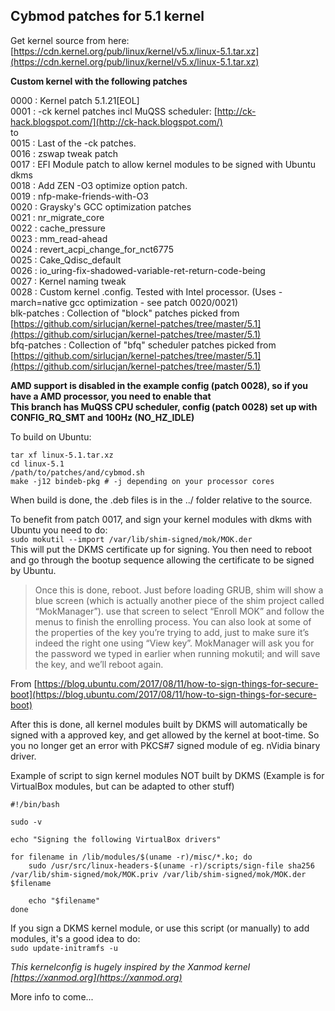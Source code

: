 ## Cybmod patches for 5.1 kernel  

Get kernel source from here: [https://cdn.kernel.org/pub/linux/kernel/v5.x/linux-5.1.tar.xz](https://cdn.kernel.org/pub/linux/kernel/v5.x/linux-5.1.tar.xz)  

**Custom kernel with the following patches**  

0000 : Kernel patch 5.1.21[EOL]  
0001 : -ck kernel patches incl MuQSS scheduler: [http://ck-hack.blogspot.com/](http://ck-hack.blogspot.com/)  
to  
0015 : Last of the -ck patches.  
0016 : zswap tweak patch  
0017 : EFI Module patch to allow kernel modules to be signed with Ubuntu dkms  
0018 : Add ZEN -O3 optimize option patch.  
0019 : nfp-make-friends-with-O3  
0020 : Graysky's GCC optimization patches  
0021 : nr_migrate_core  
0022 : cache_pressure  
0023 : mm_read-ahead  
0024 : revert_acpi_change_for_nct6775  
0025 : Cake_Qdisc_default  
0026 : io_uring-fix-shadowed-variable-ret-return-code-being  
0027 : Kernel naming tweak  
0028 : Custom kernel .config. Tested with Intel processor. (Uses -march=native gcc optimization - see patch 0020/0021)  
blk-patches : Collection of "block" patches picked from [https://github.com/sirlucjan/kernel-patches/tree/master/5.1](https://github.com/sirlucjan/kernel-patches/tree/master/5.1)  
bfq-patches : Collection of "bfq" scheduler patches picked from [https://github.com/sirlucjan/kernel-patches/tree/master/5.1](https://github.com/sirlucjan/kernel-patches/tree/master/5.1)  

**AMD support is disabled in the example config (patch 0028), so if you have a AMD processor, you need to enable that**  
**This branch has MuQSS CPU scheduler, config (patch 0028) set up with CONFIG_RQ_SMT and 100Hz (NO_HZ_IDLE)**  

To build on Ubuntu:  
```
tar xf linux-5.1.tar.xz    
cd linux-5.1  
/path/to/patches/and/cybmod.sh  
make -j12 bindeb-pkg # -j depending on your processor cores  
```
When build is done, the .deb files is in the ../ folder relative to the source.  

To benefit from patch 0017, and sign your kernel modules with dkms with Ubuntu you need to do:  
`sudo mokutil --import /var/lib/shim-signed/mok/MOK.der`  
This will put the DKMS certificate up for signing. You then need to reboot and go through the bootup sequence allowing the certificate to be signed by Ubuntu.  

>Once this is done, reboot. Just before loading GRUB, shim will show a blue screen (which is actually another piece of the shim project called “MokManager”). use that screen to select “Enroll MOK” and follow the menus to finish the enrolling process. You can also look at some of the properties of the key you’re trying to add, just to make sure it’s indeed the right one using “View key”. MokManager will ask you for the password we typed in earlier when running mokutil; and will save the key, and we’ll reboot again.  

From [https://blog.ubuntu.com/2017/08/11/how-to-sign-things-for-secure-boot](https://blog.ubuntu.com/2017/08/11/how-to-sign-things-for-secure-boot)  

After this is done, all kernel modules built by DKMS will automatically be signed with a approved key, and get allowed by the kernel at boot-time. So you no longer get an error with PKCS#7 signed module of eg. nVidia binary driver.  

Example of script to sign kernel modules NOT built by DKMS (Example is for VirtualBox modules, but can be adapted to other stuff)  
```
#!/bin/bash

sudo -v

echo "Signing the following VirtualBox drivers"

for filename in /lib/modules/$(uname -r)/misc/*.ko; do
	sudo /usr/src/linux-headers-$(uname -r)/scripts/sign-file sha256 /var/lib/shim-signed/mok/MOK.priv /var/lib/shim-signed/mok/MOK.der $filename

	echo "$filename"
done
```
If you sign a DKMS kernel module, or use this script (or manually) to add modules, it's a good idea to do:  
`sudo update-initramfs -u`  

_This kernelconfig is hugely inspired by the Xanmod kernel [https://xanmod.org](https://xanmod.org)_  

More info to come...  
